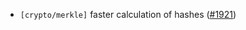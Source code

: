 - `[crypto/merkle]` faster calculation of hashes ([#1921](https://github.com/KYVENetwork/cometbft/v38/pull/1921))
